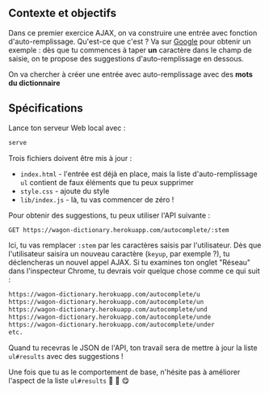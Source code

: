 ## Contexte et objectifs

Dans ce premier exercice AJAX, on va construire une entrée avec fonction d'auto-remplissage. Qu'est-ce que c'est ? Va sur [Google](https://www.google.com/) pour obtenir un exemple : dès que tu commences à taper **un** caractère dans le champ de saisie, on te propose des suggestions d'auto-remplissage en dessous.

On va chercher à créer une entrée avec auto-remplissage avec des **mots du dictionnaire**

## Spécifications

Lance ton serveur Web local avec :

```bash
serve
```

Trois fichiers doivent être mis à jour :

- `index.html` - l'entrée est déjà en place, mais la liste d'auto-remplissage `ul` contient de faux éléments que tu peux supprimer
- `style.css` - ajoute du style
- `lib/index.js` - là, tu vas commencer de zéro !

Pour obtenir des suggestions, tu peux utiliser l'API suivante :

```bash
GET https://wagon-dictionary.herokuapp.com/autocomplete/:stem
```

Ici, tu vas remplacer `:stem` par les caractères saisis par l'utilisateur. Dès que l'utilisateur saisira un nouveau caractère (`keyup`, par exemple ?), tu déclencheras un nouvel appel AJAX. Si tu examines ton onglet "Réseau" dans l'inspecteur Chrome, tu devrais voir quelque chose comme ce qui suit :

```bash
https://wagon-dictionary.herokuapp.com/autocomplete/u
https://wagon-dictionary.herokuapp.com/autocomplete/un
https://wagon-dictionary.herokuapp.com/autocomplete/und
https://wagon-dictionary.herokuapp.com/autocomplete/unde
https://wagon-dictionary.herokuapp.com/autocomplete/under
etc.
```

Quand tu recevras le JSON de l'API, ton travail sera de mettre à jour la liste `ul#results` avec des suggestions !

Une fois que tu as le comportement de base, n'hésite pas à améliorer l'aspect de la liste  `ul#results` 🎨 🎨 😋
